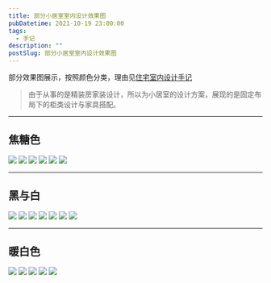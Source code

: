 ```yaml
---
title: 部分小居室室内设计效果图
pubDatetime: 2021-10-19 23:00:00
tags:
  - 手记
description: ""
postSlug: 部分小居室室内设计效果图
---
```


部分效果图展示，按照颜色分类，理由见[住宅室内设计手记](https://blog.yanick.cn/knowledge/%E4%BD%8F%E5%AE%85%E5%AE%A4%E5%86%85%E8%AE%BE%E8%AE%A1%E6%89%8B%E8%AE%B0/)

> 由于从事的是精装房家装设计，所以为小居室的设计方案，展现的是固定布局下的柜类设计与家具搭配。

---

## 焦糖色

![](https://yanick.oss-cn-beijing.aliyuncs.com/img/202410202324879.jpg)
![](https://yanick.oss-cn-beijing.aliyuncs.com/img/202410202324876.jpg)
![](https://yanick.oss-cn-beijing.aliyuncs.com/img/202410202324868.jpg)
![](https://yanick.oss-cn-beijing.aliyuncs.com/img/202410202324863.jpg)
![](https://yanick.oss-cn-beijing.aliyuncs.com/img/202410202324862.jpg)
![](https://yanick.oss-cn-beijing.aliyuncs.com/img/202410202324859.jpg)

---

## 黑与白

![](https://yanick.oss-cn-beijing.aliyuncs.com/img/202410202324856.jpg)
![](https://yanick.oss-cn-beijing.aliyuncs.com/img/202410202324878.jpg)
![](https://yanick.oss-cn-beijing.aliyuncs.com/img/202410202324877.jpg)
![](https://yanick.oss-cn-beijing.aliyuncs.com/img/202410202324875.jpg)
![](https://yanick.oss-cn-beijing.aliyuncs.com/img/202410202324874.jpg)
![](https://yanick.oss-cn-beijing.aliyuncs.com/img/202410202324867.jpg)
![](https://yanick.oss-cn-beijing.aliyuncs.com/img/202410202324857.jpg)

---

## 暖白色

![](https://yanick.oss-cn-beijing.aliyuncs.com/img/202410202324865.jpg)
![](https://yanick.oss-cn-beijing.aliyuncs.com/img/202410202324866.jpg)
![](https://yanick.oss-cn-beijing.aliyuncs.com/img/202410202324869.jpg)
![](https://yanick.oss-cn-beijing.aliyuncs.com/img/202410202324873.jpg)
![](https://yanick.oss-cn-beijing.aliyuncs.com/img/202410202324872.jpg)
